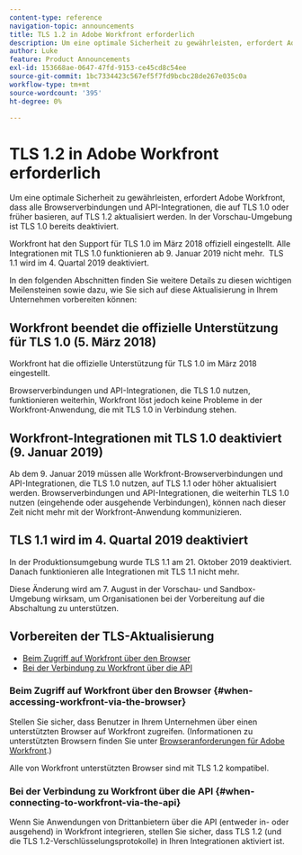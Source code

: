 ```yaml
---
content-type: reference
navigation-topic: announcements
title: TLS 1.2 in Adobe Workfront erforderlich
description: Um eine optimale Sicherheit zu gewährleisten, erfordert Adobe Workfront, dass alle Browserverbindungen und API-Integrationen, die auf TLS 1.0 oder früher basieren, auf TLS 1.2 aktualisiert werden. In der Vorschau-Umgebung ist TLS 1.0 bereits deaktiviert.
author: Luke
feature: Product Announcements
exl-id: 153668ae-0647-47fd-9153-ce45cd8c54ee
source-git-commit: 1bc7334423c567ef5f7fd9bcbc28de267e035c0a
workflow-type: tm+mt
source-wordcount: '395'
ht-degree: 0%

---
```


# TLS 1.2 in Adobe Workfront erforderlich

Um eine optimale Sicherheit zu gewährleisten, erfordert Adobe Workfront, dass alle Browserverbindungen und API-Integrationen, die auf TLS 1.0 oder früher basieren, auf TLS 1.2 aktualisiert werden. In der Vorschau-Umgebung ist TLS 1.0 bereits deaktiviert.

Workfront hat den Support für TLS 1.0 im März 2018 offiziell eingestellt. Alle Integrationen mit TLS 1.0 funktionieren ab 9. Januar 2019 nicht mehr.  TLS 1.1 wird im 4. Quartal 2019 deaktiviert.

In den folgenden Abschnitten finden Sie weitere Details zu diesen wichtigen Meilensteinen sowie dazu, wie Sie sich auf diese Aktualisierung in Ihrem Unternehmen vorbereiten können:

## Workfront beendet die offizielle Unterstützung für TLS 1.0 (5. März 2018)

Workfront hat die offizielle Unterstützung für TLS 1.0 im März 2018 eingestellt.

Browserverbindungen und API-Integrationen, die TLS 1.0 nutzen, funktionieren weiterhin, Workfront löst jedoch keine Probleme in der Workfront-Anwendung, die mit TLS 1.0 in Verbindung stehen.

## Workfront-Integrationen mit TLS 1.0 deaktiviert (9. Januar 2019)

Ab dem 9. Januar 2019 müssen alle Workfront-Browserverbindungen und API-Integrationen, die TLS 1.0 nutzen, auf TLS 1.1 oder höher aktualisiert werden. Browserverbindungen und API-Integrationen, die weiterhin TLS 1.0 nutzen (eingehende oder ausgehende Verbindungen), können nach dieser Zeit nicht mehr mit der Workfront-Anwendung kommunizieren. 

## TLS 1.1 wird im 4. Quartal 2019 deaktiviert

In der Produktionsumgebung wurde TLS 1.1 am 21. Oktober 2019 deaktiviert. Danach funktionieren alle Integrationen mit TLS 1.1 nicht mehr.

Diese Änderung wird am 7. August in der Vorschau- und Sandbox-Umgebung wirksam, um Organisationen bei der Vorbereitung auf die Abschaltung zu unterstützen.

## Vorbereiten der TLS-Aktualisierung

* [Beim Zugriff auf Workfront über den Browser](#when-accessing-workfront-via-the-browser)
* [Bei der Verbindung zu Workfront über die API](#when-connecting-to-workfront-via-the-api)

### Beim Zugriff auf Workfront über den Browser {#when-accessing-workfront-via-the-browser}

Stellen Sie sicher, dass Benutzer in Ihrem Unternehmen über einen unterstützten Browser auf Workfront zugreifen. (Informationen zu unterstützten Browsern finden Sie unter [Browseranforderungen für Adobe Workfront](../../../workfront-basics/workfront-browser-requirements.md).)

Alle von Workfront unterstützten Browser sind mit TLS 1.2 kompatibel.

### Bei der Verbindung zu Workfront über die API {#when-connecting-to-workfront-via-the-api}

Wenn Sie Anwendungen von Drittanbietern über die API (entweder in- oder ausgehend) in Workfront integrieren, stellen Sie sicher, dass TLS 1.2 (und die TLS 1.2-Verschlüsselungsprotokolle) in Ihren Integrationen aktiviert ist.
